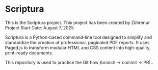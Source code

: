 # Scriptura

This is the Scriptura project.
This project has been created by Zührenur 
Project Start Date: August 7, 2025

Scriptura is a Python-based command-line tool designed to simplify and standardize the creation of professional, paginated PDF reports.
It uses Paged.js to transform modular HTML and CSS content into high-quality, print-ready documents.

This repository is used to practice the Git flow (branch → commit → PR)..
